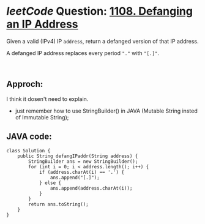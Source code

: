 # _leetCode_ Question: [1108. Defanging an IP Address](https://leetcode.com/problems/defanging-an-ip-address/)

Given a valid (IPv4) IP `address`, return a defanged version of that IP address.

A defanged IP address replaces every period `"."` with `"[.]"`.

<br>

## Approch:

I think it dosen't need to explain.

- just remember how to use StringBuilder() in JAVA (Mutable String insted of Immutable String);

## JAVA code:

```
class Solution {
    public String defangIPaddr(String address) {
        StringBuilder ans = new StringBuilder();
        for (int i = 0; i < address.length(); i++) {
            if (address.charAt(i) == '.') {
                ans.append("[.]");
            } else {
                ans.append(address.charAt(i));
            }
        }
        return ans.toString();
    }
}
```
